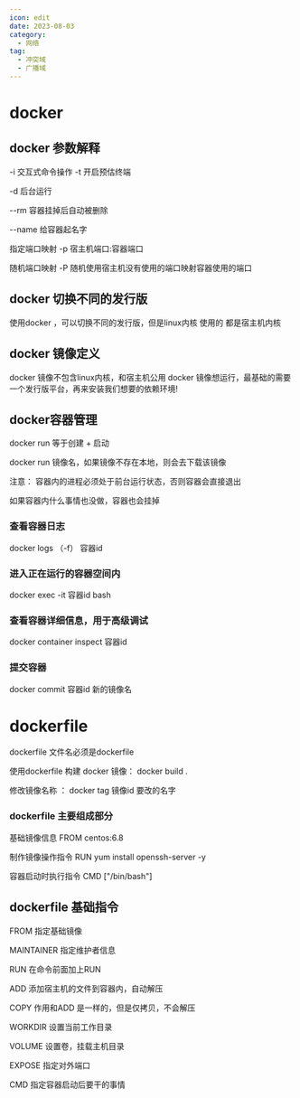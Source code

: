 ```yaml
---
icon: edit
date: 2023-08-03
category:
  - 网络
tag:
  - 冲突域
  - 广播域
---
```


# docker

## docker 参数解释
-i 交互式命令操作
-t 开启预估终端

-d 后台运行

--rm 容器挂掉后自动被删除

--name 给容器起名字

指定端口映射 -p  宿主机端口:容器端口 

随机端口映射  -P    随机使用宿主机没有使用的端口映射容器使用的端口

## docker 切换不同的发行版
使用docker ，可以切换不同的发行版，但是linux内核 使用的 都是宿主机内核


## docker 镜像定义
docker 镜像不包含linux内核，和宿主机公用
docker 镜像想运行，最基础的需要一个发行版平台，再来安装我们想要的依赖环境!



## docker容器管理

docker run 等于创建 + 启动

docker run 镜像名，如果镜像不存在本地，则会去下载该镜像

注意： 容器内的进程必须处于前台运行状态，否则容器会直接退出

如果容器内什么事情也没做，容器也会挂掉



### 查看容器日志

docker logs （-f） 容器id



### 进入正在运行的容器空间内

docker exec -it 容器id bash



### 查看容器详细信息，用于高级调试

docker container inspect  容器id



### 提交容器

docker commit 容器id 新的镜像名





# dockerfile

dockerfile 文件名必须是dockerfile

使用dockerfile 构建 docker 镜像： docker build .

修改镜像名称 ： docker tag 镜像id 要改的名字

### dockerfile 主要组成部分

基础镜像信息 FROM centos:6.8

制作镜像操作指令 RUN yum install openssh-server -y

容器启动时执行指令 CMD ["/bin/bash"]

## dockerfile 基础指令

FROM  指定基础镜像

MAINTAINER 指定维护者信息

RUN 在命令前面加上RUN

ADD 添加宿主机的文件到容器内，自动解压

COPY 作用和ADD 是一样的，但是仅拷贝，不会解压

WORKDIR 设置当前工作目录

VOLUME 设置卷，挂载主机目录

EXPOSE 指定对外端口

CMD  指定容器启动后要干的事情
